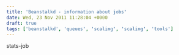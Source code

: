 ```yaml
---
title: 'Beanstalkd - information about jobs'
date: Wed, 23 Nov 2011 11:28:04 +0000
draft: true
tags: ['beanstalkd', 'queues', 'scaling', 'scaling', 'tools']
---
```


stats-job

